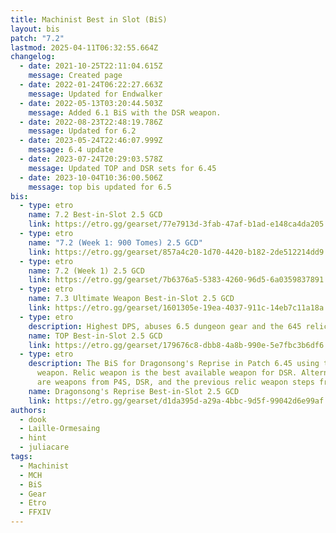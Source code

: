 ```yaml
---
title: Machinist Best in Slot (BiS)
layout: bis
patch: "7.2"
lastmod: 2025-04-11T06:32:55.664Z
changelog:
  - date: 2021-10-25T22:11:04.615Z
    message: Created page
  - date: 2022-01-24T06:22:27.663Z
    message: Updated for Endwalker
  - date: 2022-05-13T03:20:44.503Z
    message: Added 6.1 BiS with the DSR weapon.
  - date: 2022-08-23T22:48:19.786Z
    message: Updated for 6.2
  - date: 2023-05-24T22:46:07.999Z
    message: 6.4 update
  - date: 2023-07-24T20:29:03.578Z
    message: Updated TOP and DSR sets for 6.45
  - date: 2023-10-04T10:36:00.506Z
    message: top bis updated for 6.5
bis:
  - type: etro
    name: 7.2 Best-in-Slot 2.5 GCD
    link: https://etro.gg/gearset/77e7913d-3fab-47af-b1ad-e148ca4da205
  - type: etro
    name: "7.2 (Week 1: 900 Tomes) 2.5 GCD"
    link: https://etro.gg/gearset/857a4c20-1d70-4420-b182-2de512214dd9
  - type: etro
    name: 7.2 (Week 1) 2.5 GCD
    link: https://etro.gg/gearset/7b6376a5-5383-4260-96d5-6a0359837891
  - type: etro
    name: 7.3 Ultimate Weapon Best-in-Slot 2.5 GCD
    link: https://etro.gg/gearset/1601305e-19ea-4037-911c-14eb7c11a18a
  - type: etro
    description: Highest DPS, abuses 6.5 dungeon gear and the 645 relic weapon.
    name: TOP Best-in-Slot 2.5 GCD
    link: https://etro.gg/gearset/179676c8-dbb8-4a8b-990e-5e7fbc3b6df6
  - type: etro
    description: The BiS for Dragonsong's Reprise in Patch 6.45 using the Relic
      weapon. Relic weapon is the best available weapon for DSR. Alternatives
      are weapons from P4S, DSR, and the previous relic weapon steps from EW.
    name: Dragonsong's Reprise Best-in-Slot 2.5 GCD
    link: https://etro.gg/gearset/d1da395d-a29a-4bbc-9d5f-99042d6e99af
authors:
  - dook
  - Laille-Ormesaing
  - hint
  - juliacare
tags:
  - Machinist
  - MCH
  - BiS
  - Gear
  - Etro
  - FFXIV
---
```

